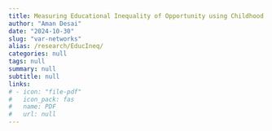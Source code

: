 ```yaml
---
title: Measuring Educational Inequality of Opportunity using Childhood Circumstances  (in progress)
author: "Aman Desai"
date: "2024-10-30"
slug: "var-networks"
alias: /research/EducIneq/
categories: null
tags: null
summary: null
subtitle: null
links:
# - icon: "file-pdf"
#   icon_pack: fas
#   name: PDF
#   url: null
---
```


